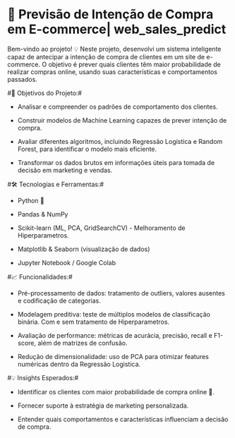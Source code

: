 # 🛒 Previsão de Intenção de Compra em E-commerce| web_sales_predict

Bem-vindo ao projeto! 💡 
Neste projeto, desenvolvi um sistema inteligente capaz de antecipar a intenção de compra de clientes em um site de e-commerce. O objetivo é prever quais clientes têm maior probabilidade de realizar compras online, usando suas características e comportamentos passados.


#🚀 Objetivos do Projeto:#

- Analisar e compreender os padrões de comportamento dos clientes.

- Construir modelos de Machine Learning capazes de prever intenção de compra.

- Avaliar diferentes algoritmos, incluindo Regressão Logística e Random Forest, para identificar o modelo mais eficiente.

- Transformar os dados brutos em informações úteis para tomada de decisão em marketing e vendas.

#🛠️ Tecnologias e Ferramentas:#

- Python 🐍

- Pandas & NumPy

- Scikit-learn (ML, PCA, GridSearchCV) - Melhoramento de Hiperparametros.

- Matplotlib & Seaborn (visualização de dados)

- Jupyter Notebook / Google Colab

#📈 Funcionalidades:#

- Pré-processamento de dados: tratamento de outliers, valores ausentes e codificação de categorias.

- Modelagem preditiva: teste de múltiplos modelos de classificação binária. Com e sem tratamento de Hiperparametros.

- Avaliação de performance: métricas de acurácia, precisão, recall e F1-score, além de matrizes de confusão.

- Redução de dimensionalidade: uso de PCA para otimizar features numéricas dentro da Regressão Logistica.

#💡 Insights Esperados:#

- Identificar os clientes com maior probabilidade de compra online 🛒.

- Fornecer suporte à estratégia de marketing personalizada.

- Entender quais comportamentos e características influenciam a decisão de compra.

